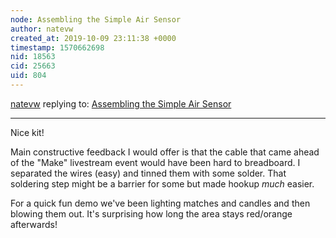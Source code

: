 ```yaml
---
node: Assembling the Simple Air Sensor
author: natevw
created_at: 2019-10-09 23:11:38 +0000
timestamp: 1570662698
nid: 18563
cid: 25663
uid: 804
---
```




[natevw](../profile/natevw) replying to: [Assembling the Simple Air Sensor](../notes/warren/03-19-2019/assembling-the-simple-air-sensor)

----
Nice kit!

Main constructive feedback I would offer is that the cable that came ahead of the "Make" livestream event would have been hard to breadboard. I separated the wires (easy) and tinned them with some solder. That soldering step might be a barrier for some but made hookup *much* easier.

For a quick fun demo we've been lighting matches and candles and then blowing them out. It's surprising how long the area stays red/orange afterwards!